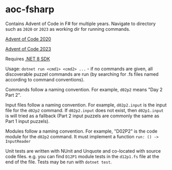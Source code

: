 # aoc-fsharp

Contains Advent of Code in F# for multiple years. Navigate to directory such as `2020` or `2023` as working dir for running commands.

[Advent of Code 2020](https://adventofcode.com/2020)

[Advent of Code 2023](https://adventofcode.com/2023)

Requires [.NET 8 SDK](https://dotnet.microsoft.com/download/dotnet/8.0)

Usage: `dotnet run <cmd1> <cmd2> ...` - if no commands are given, all discoverable puzzel commands are run (by searching for .fs files named according to command conventions).

Commands follow a naming convention. For example, `d02p2` means "Day 2 Part 2".

Input files follow a naming convention. For example, `d02p2.input` is the input file for the `d02p2` command. If `d02p2.input` does not exist, then `d02p1.input` is will tried as a fallback (Part 2 input puzzels are commonly the same as Part 1 input puzzels).

Modules follow a naming convention. For example, "D02P2" is the code module for the `d02p2` command. It must implement a function `run: () -> InputReader`

Unit tests are written with NUnit and Unquote and co-located with source code files. e.g. you can find `D12P1` module tests in the `d12p1.fs` file at the end of the file. Tests may be run with `dotnet test`.

